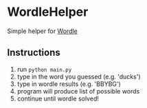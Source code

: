 # WordleHelper

Simple helper for [Wordle](https://www.powerlanguage.co.uk/wordle/) 

## Instructions 
1. run `python main.py`
2. type in the word you guessed (e.g. 'ducks')
3. type in wordle results (e.g. 'BBYBG')
4. program will produce list of possible words
5. continue until wordle solved!
